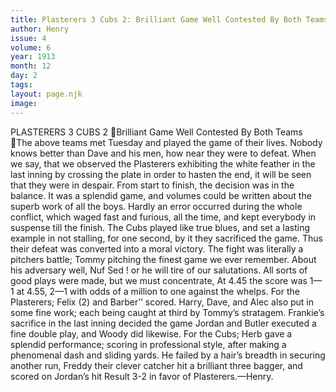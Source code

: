 ```yaml
---
title: Plasterers 3 Cubs 2: Brilliant Game Well Contested By Both Teams
author: Henry
issue: 4
volume: 6
year: 1913
month: 12
day: 2
tags:
layout: page.njk
image:
---
```

PLASTERERS 3 CUBS 2 Brilliant Game Well Contested By Both Teams The above teams met Tuesday and played the game of their lives. Nobody knows better than Dave and his men, how near they were to defeat. When we say, that we observed the Plasterers exhibiting the white feather in the last inning by crossing the plate in order to hasten the end, it will be seen that they were in despair. From start to finish, the decision was in the balance. It was a splendid game, and volumes could be written about the superb work of all the boys. Hardly an error occurred during the whole conflict, which waged fast and furious, all the time, and kept everybody in suspense till the finish. The Cubs played like true blues, and set a lasting example in not stalling, for one second, by it they sacrificed the game. Thus their defeat was converted into a moral victory. The fight was literally a pitchers battle; Tommy pitching the finest game we ever remember. About his adversary well, Nuf Sed ! or he will tire of our salutations. All sorts of good plays were made, but we must concentrate, At 4.45 the score was 1—1 at 4.55, 2—1 with odds of a million to one against the whelps. For the Plasterers; Felix (2) and Barber’’ scored. Harry, Dave, and Alec also put in some fine work; each being caught at third by Tommy’s stratagem. Frankie’s sacrifice in the last inning decided the game Jordan and Butler executed a fine double play, and Woody did likewise. For the Cubs; Herb gave a splendid performance; scoring in professional style, after making a phenomenal dash and sliding yards. He failed by a hair’s breadth in securing another run, Freddy their clever catcher hit a brilliant three bagger, and scored on Jordan’s hit Result 3-2 in favor of Plasterers.—Henry. 

